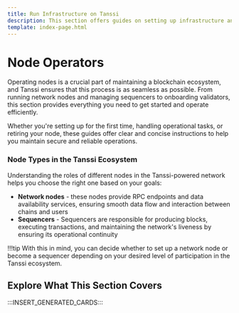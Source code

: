 ```yaml
---
title: Run Infrastructure on Tanssi
description: This section offers guides on setting up infrastructure and nodes for RPC services, block production, and validation within the Tanssi ecosystem.
template: index-page.html
---
```


# Node Operators

Operating nodes is a crucial part of maintaining a blockchain ecosystem, and Tanssi ensures that this process is as seamless as possible. From running network nodes and managing sequencers to onboarding validators, this section provides everything you need to get started and operate efficiently.

Whether you're setting up for the first time, handling operational tasks, or retiring your node, these guides offer clear and concise instructions to help you maintain secure and reliable operations.

### Node Types in the Tanssi Ecosystem

Understanding the roles of different nodes in the Tanssi-powered network helps you choose the right one based on your goals:

- **Network nodes** - these nodes provide RPC endpoints and data availability services, ensuring smooth data flow and interaction between chains and users
- **Sequencers** - Sequencers are responsible for producing blocks, executing transactions, and maintaining the network's liveness by ensuring its operational continuity

!!!tip 
    With this in mind, you can decide whether to set up a network node or become a sequencer depending on your desired level of participation in the Tanssi ecosystem.

## Explore What This Section Covers

:::INSERT_GENERATED_CARDS::: 